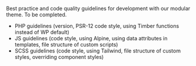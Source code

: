 Best practice and code quality guidelines for development with our modular theme. To be completed.

- PHP guidelines (version, PSR-12 code style, using Timber functions instead of WP default)
- JS guidelines (code style, using Alpine, using data attributes in templates, file structure of custom scripts)
- SCSS guidelines (code style, using Tailwind, file structure of custom styles, overriding component styles)
